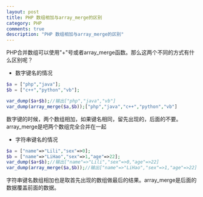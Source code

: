 ```yaml
---
layout: post
title: PHP 数组相加与array_merge的区别
category: PHP
comments: true
description: "PHP 数组相加与array_merge的区别"
---
```



PHP合并数组可以使用"+"号或者array_merge函数。那么这两个不同的方式有什么区别呢？

*   数字键名的情况

```php
$a = ["php","java"];
$b = ["c++","python","vb"];

var_dump($a+$b);//输出["php","java","vb"]
var_dump(array_merge($a,$b));["php","java","c++","python","vb"]

```
数字键的时候，两个数组相加，如果键名相同，留先出现的，后面的不要。array_merge是吧两个数组完全合并在一起

*   字符串键名的情况

```php
$a = ["name"=>"Lili","sex"=>0];
$b = ["name"=>"LiHao","sex"=>1,"age"=>22];
var_dump($a+$b);//输出["name"=>"Lili","sex"=>0,"age"=>22]
var_dump(array_merge($a,$b));//输出["name"=>"LiHao","sex"=>1,"age"=>22];
```
字符串键名数组相加也是取首先出现的数组做最后的结果。array_merge是后面的数据覆盖前面的数据。
